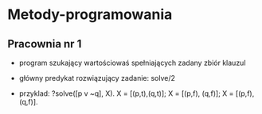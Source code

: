 # Metody-programowania

## Pracownia nr 1
* program szukający wartościowaś spełniających zadany zbiór klauzul

* główny predykat rozwiązujący zadanie: solve/2

* przyklad: ?solve([p v ~q], X). X = [(p,t),(q,t)]; X = [(p,f), (q,f)]; X = [(p,f), (q,f)].
